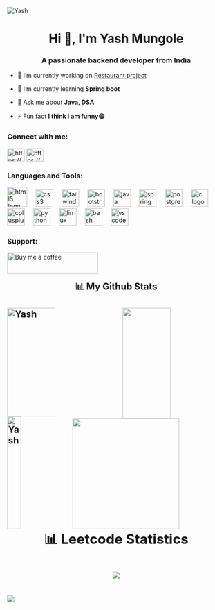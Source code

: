  <p align="left"> <img src="https://komarev.com/ghpvc/?username=yashm1234" alt="Yash" /> </p><h1 align="center">Hi 👋, I'm Yash Mungole</h1>

<h3 align="center">A passionate backend developer from India</h3>

- 🔭 I’m currently working on [Restaurant project](https://github.com/YashM1234/bootcoding-project-training)

- 🌱 I’m currently learning **Spring boot**

- 💬 Ask me about **Java, DSA**

- ⚡ Fun fact **I think I am funny😄**

<h3 align="left">Connect with me:</h3>
<p align="left">
<a href="https://www.linkedin.com/in/yash-mungole/" target="blank"><img align="center" src="https://raw.githubusercontent.com/rahuldkjain/github-profile-readme-generator/master/src/images/icons/Social/linked-in-alt.svg" alt="https://github.com/yashm1234/bootcoding-project-training" height="30" width="40" /></a>
<a href="https://www.leetcode.com/yashmungolerpg" target="blank"><img align="center" src="https://raw.githubusercontent.com/rahuldkjain/github-profile-readme-generator/master/src/images/icons/Social/leet-code.svg" alt="https://github.com/yashm1234/bootcoding-project-training" height="30" width="40" /></a>
</p>

<h3 align="left">Languages and Tools:</h3>
<div align="left">

<img src="https://cdn.jsdelivr.net/gh/devicons/devicon/icons/html5/html5-original.svg" height="46" alt="html5 logo" />
<img width="12" />
<img src="https://cdn.jsdelivr.net/gh/devicons/devicon/icons/css3/css3-original.svg" height="40" alt="css3 logo" />
<img width="12" /> 
<img src="https://cdn.jsdelivr.net/gh/devicons/devicon/icons/tailwindcss/tailwindcss-original-wordmark.svg" height="40" alt="tailwindes logo"/>
<img width="12" />
<img src="https://cdn.jsdelivr.net/gh/devicons/devicon/icons/bootstrap/bootstrap-original.svg" height="40" alt="bootstrap logo" />
<img width="12" /> 
<img src="https://cdn.jsdelivr.net/gh/devicons/devicon/icons/java/java-original.svg" height="40" alt="java logo" />
<img width="12" />
<img src="https://cdn.jsdelivr.net/gh/devicons/devicon/icons/spring/spring-original.svg" height="40" alt="spring logo" /> 
<img width="12" />
<img src="https://cdn.jsdelivr.net/gh/devicons/devicon/icons/postgresql/postgresql-original.svg" height="40" alt="postgresql logo"/>
<img width="12" /> 
<img src="https://cdn.jsdelivr.net/gh/devicons/devicon/icons/c/c-original.svg" height="40" alt="c logo" /> 
<img width="12" />
<img src="https://cdn.jsdelivr.net/gh/devicons/devicon/icons/cplusplus/cplusplus-original.svg" height="40" alt="cplusplus logo" /> 
<img width="12" /> 
<img src="https://cdn.jsdelivr.net/gh/devicons/devicon/icons/python/python-original.svg" height="40" alt="python logo" />
<img width="12" />
<img src="https://cdn.jsdelivr.net/gh/devicons/devicon/icons/linux/linux-original.svg" height="40" alt="linux logo" /> 
<img width="12" /> 
<img src="https://cdn.jsdelivr.net/gh/devicons/devicon/icons/bash/bash-original.svg" height="40" alt="bash logo" />
<img width="12" /> 
<img src="https://cdn.jsdelivr.net/gh/devicons/devicon/icons/vscode/vscode-original.svg" height="40" alt="vscode logo" />

</div>

<h3 align="left">Support:</h3>
<p><a href="https://www.buymeacoffee.com/Buy me a coffee "> <img align="left" src="https://cdn.buymeacoffee.com/buttons/v2/default-yellow.png" height="50" width="210" alt="Buy me a coffee " /></a></p><br><br>

<h2 align="center">📊 My Github Stats<h2>
<div>
  <img align="left" src="https://github-readme-streak-stats.herokuapp.com/?user=yashm1234&theme=radical" alt="Yash" height="250px" width="47%" />
  <img align="right" src="https://github-readme-stats.vercel.app/api?username=yashm1234&show_icons=true&theme=radical" height="255px" width="47%"/>
<div>
  </br>
  
<div>
  <img align="left" src="https://github-readme-stats.vercel.app/api/top-langs/?username=yashm1234&theme=radical&langs_count=8" alt="Yash" height="260px" width="25%" />
  <img align="right" src="https://activity-graph.herokuapp.com/graph?username=yashm1234&theme=gruvbox&hide_border=true&area=true" height="255px" width="70%"/>
<div>
<br><br>
<h2 align="center">📊 Leetcode Statistics<h2>
<div align="center">
<img src="https://leetcard.jacoblin.cool/yashmungolerpg?ext=activity" />
<br /><br />
</div>  
 
 <img  src="https://raw.githubusercontent.com/Trilokia/Trilokia/379277808c61ef204768a61bbc5d25bc7798ccf1/bottom_header.svg" />

